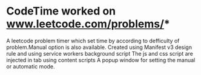 # CodeTime worked on www.leetcode.com/problems/*
A leetcode problem timer which set time by according to defficulty of problem.Manual option is also available.
Created using Manifest v3 design rule and using service workers background script
The js and css script are injected in tab using content scripts
A popup window for setting the manual or automatic mode.

